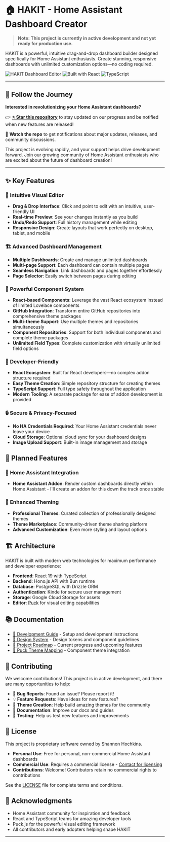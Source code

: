 
# 🏠 HAKIT - Home Assistant Dashboard Creator

> **Note: This project is currently in active development and not yet ready for production use.**

HAKIT is a powerful, intuitive drag-and-drop dashboard builder designed specifically for Home Assistant enthusiasts. Create stunning, responsive dashboards with unlimited customization options—no coding required.

![HAKIT Dashboard Editor](https://img.shields.io/badge/Status-In%20Development-orange)
![Built with React](https://img.shields.io/badge/Built%20with-React-blue)
![TypeScript](https://img.shields.io/badge/TypeScript-Ready-blue)

---

## 🌟 **Follow the Journey**

**Interested in revolutionizing your Home Assistant dashboards?** 

👉 **[⭐ Star this repository](https://github.com/shannonhochkins/hakit)** to stay updated on our progress and be notified when new features are released!

🔔 **Watch the repo** to get notifications about major updates, releases, and community discussions.

This project is evolving rapidly, and your support helps drive development forward. Join our growing community of Home Assistant enthusiasts who are excited about the future of dashboard creation!

---

## ✨ Key Features

### 🎨 **Intuitive Visual Editor**
- **Drag & Drop Interface**: Click and point to edit with an intuitive, user-friendly UI
- **Real-time Preview**: See your changes instantly as you build
- **Undo/Redo Support**: Full history management while editing
- **Responsive Design**: Create layouts that work perfectly on desktop, tablet, and mobile

### 🏗️ **Advanced Dashboard Management**
- **Multiple Dashboards**: Create and manage unlimited dashboards
- **Multi-page Support**: Each dashboard can contain multiple pages
- **Seamless Navigation**: Link dashboards and pages together effortlessly
- **Page Selector**: Easily switch between pages during editing

### 🧩 **Powerful Component System**
- **React-based Components**: Leverage the vast React ecosystem instead of limited Lovelace components
- **GitHub Integration**: Transform entire GitHub repositories into comprehensive theme packages
- **Multi-theme Support**: Use multiple themes and repositories simultaneously
- **Component Repositories**: Support for both individual components and complete theme packages
- **Unlimited Field Types**: Complete customization with virtually unlimited field options

### 🎯 **Developer-Friendly**
- **React Ecosystem**: Built for React developers—no complex addon structure required
- **Easy Theme Creation**: Simple repository structure for creating themes
- **TypeScript Support**: Full type safety throughout the application
- **Modern Tooling**: A separate package for ease of addon development is provided

### 🔒 **Secure & Privacy-Focused**
- **No HA Credentials Required**: Your Home Assistant credentials never leave your device
- **Cloud Storage**: Optional cloud sync for your dashboard designs
- **Image Upload Support**: Built-in image management and storage

## 🚀 Planned Features

### 📱 **Home Assistant Integration**
- **Home Assistant Addon**: Render custom dashboards directly within Home Assistant - I'll create an addon for this down the track once stable

### 🎨 **Enhanced Theming**
- **Professional Themes**: Curated collection of professionally designed themes
- **Theme Marketplace**: Community-driven theme sharing platform
- **Advanced Customization**: Even more styling and layout options

## 🏗️ Architecture

HAKIT is built with modern web technologies for maximum performance and developer experience:

- **Frontend**: React 19 with TypeScript
- **Backend**: Hono.js API with Bun runtime
- **Database**: PostgreSQL with Drizzle ORM
- **Authentication**: Kinde for secure user management
- **Storage**: Google Cloud Storage for assets
- **Editor**: [Puck](https://github.com/puckeditor/puck) for visual editing capabilities

## 📚 Documentation

- [📖 Development Guide](./docs/DEVELOPMENT.md) - Setup and development instructions
- [🎨 Design System](./docs/DESIGN_SYSTEM.md) - Design tokens and component guidelines
- [🎯 Project Roadmap](./docs/TODO.md) - Current progress and upcoming features
- [🧩 Puck Theme Mapping](./docs/PUCK_THEME_MAPPING.md) - Component theme integration

## 🤝 Contributing

We welcome contributions! This project is in active development, and there are many opportunities to help:

- 🐛 **Bug Reports**: Found an issue? Please report it!
- 💡 **Feature Requests**: Have ideas for new features?
- 🎨 **Theme Creation**: Help build amazing themes for the community
- 📝 **Documentation**: Improve our docs and guides
- 🧪 **Testing**: Help us test new features and improvements

## 📄 License

This project is proprietary software owned by Shannon Hochkins. 

- **Personal Use**: Free for personal, non-commercial Home Assistant dashboards
- **Commercial Use**: Requires a commercial license - [Contact for licensing](mailto:your-email@domain.com)
- **Contributions**: Welcome! Contributors retain no commercial rights to contributions

See the [LICENSE](LICENSE) file for complete terms and conditions.

## 🙏 Acknowledgments

- Home Assistant community for inspiration and feedback
- React and TypeScript teams for amazing developer tools
- Puck.js for the powerful visual editing framework
- All contributors and early adopters helping shape HAKIT

---

